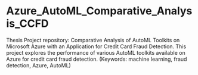 # Azure_AutoML_Comparative_Analysis_CCFD
Thesis Project repository: Comparative Analysis of AutoML Toolkits on Microsoft Azure with an Application for Credit Card Fraud Detection. This project explores the performance of various AutoML toolkits available on Azure for credit card fraud detection. (Keywords: machine learning, fraud detection, Azure, AutoML)
